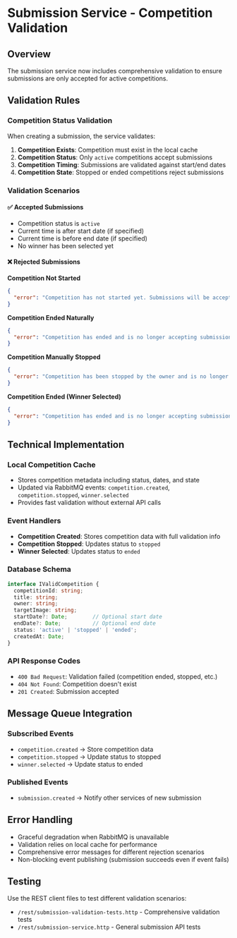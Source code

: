 # Submission Service - Competition Validation

## Overview
The submission service now includes comprehensive validation to ensure submissions are only accepted for active competitions.

## Validation Rules

### Competition Status Validation
When creating a submission, the service validates:

1. **Competition Exists**: Competition must exist in the local cache
2. **Competition Status**: Only `active` competitions accept submissions
3. **Competition Timing**: Submissions are validated against start/end dates
4. **Competition State**: Stopped or ended competitions reject submissions

### Validation Scenarios

#### ✅ **Accepted Submissions**
- Competition status is `active`
- Current time is after start date (if specified)
- Current time is before end date (if specified)
- No winner has been selected yet

#### ❌ **Rejected Submissions**

**Competition Not Started**
```json
{
  "error": "Competition has not started yet. Submissions will be accepted starting from 2025-07-01T10:00:00.000Z"
}
```

**Competition Ended Naturally**
```json
{
  "error": "Competition has ended and is no longer accepting submissions."
}
```

**Competition Manually Stopped**
```json
{
  "error": "Competition has been stopped by the owner and is no longer accepting submissions."
}
```

**Competition Ended (Winner Selected)**
```json
{
  "error": "Competition has ended and is no longer accepting submissions."
}
```

## Technical Implementation

### Local Competition Cache
- Stores competition metadata including status, dates, and state
- Updated via RabbitMQ events: `competition.created`, `competition.stopped`, `winner.selected`
- Provides fast validation without external API calls

### Event Handlers
- **Competition Created**: Stores competition data with full validation info
- **Competition Stopped**: Updates status to `stopped`
- **Winner Selected**: Updates status to `ended`

### Database Schema
```typescript
interface IValidCompetition {
  competitionId: string;
  title: string;
  owner: string;
  targetImage: string;
  startDate?: Date;        // Optional start date
  endDate?: Date;          // Optional end date  
  status: 'active' | 'stopped' | 'ended';
  createdAt: Date;
}
```

### API Response Codes
- `400 Bad Request`: Validation failed (competition ended, stopped, etc.)
- `404 Not Found`: Competition doesn't exist
- `201 Created`: Submission accepted

## Message Queue Integration

### Subscribed Events
- `competition.created` → Store competition data
- `competition.stopped` → Update status to stopped
- `winner.selected` → Update status to ended

### Published Events
- `submission.created` → Notify other services of new submission

## Error Handling
- Graceful degradation when RabbitMQ is unavailable
- Validation relies on local cache for performance
- Comprehensive error messages for different rejection scenarios
- Non-blocking event publishing (submission succeeds even if event fails)

## Testing
Use the REST client files to test different validation scenarios:
- `/rest/submission-validation-tests.http` - Comprehensive validation tests
- `/rest/submission-service.http` - General submission API tests
